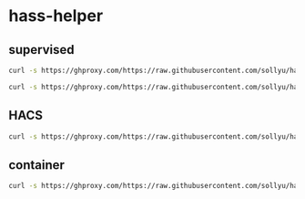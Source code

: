 # hass-helper

## supervised

```bash
curl -s https://ghproxy.com/https://raw.githubusercontent.com/sollyu/hass-helper/develop/install.supervised.sh | bash
```

```bash
curl -s https://ghproxy.com/https://raw.githubusercontent.com/sollyu/hass-helper/develop/install.supervised.pull.sh | bash
```

## HACS

```bash
curl -s https://ghproxy.com/https://raw.githubusercontent.com/sollyu/hass-helper/develop/install.hacs.sh | bash
```

## container

```bash
curl -s https://ghproxy.com/https://raw.githubusercontent.com/sollyu/hass-helper/develop/install.container.sh | bash
```